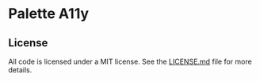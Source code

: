 # Palette A11y #

## License ##

All code is licensed under a MIT license. See the [LICENSE.md][] file for more
details.


[LICENSE.md]: https://github.com/onefrankguy/palette-a11y/blob/main/LICENSE.md "Frank Mitchell (GitHub): MIT license for Palette A11y"
